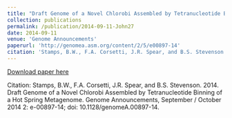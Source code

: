 ```yaml
---
title: "Draft Genome of a Novel Chlorobi Assembled by Tetranucleotide Binning of a Hot Spring Metagenome"
collection: publications
permalink: /publication/2014-09-11-John27
date: 2014-09-11
venue: 'Genome Announcements'
paperurl: 'http://genomea.asm.org/content/2/5/e00897-14'
citation: 'Stamps, B.W., F.A. Corsetti, J.R. Spear, and B.S. Stevenson.  2014.  Draft Genome of a Novel Chlorobi Assembled by Tetranucleotide Binning of a Hot Spring Metagenome.  Genome Announcements, September / October 2014 2: e-00897-14; doi: 10.1128/genomeA.00897-14.'
---
```


<a href='http://genomea.asm.org/content/2/5/e00897-14'>Download paper here</a>

Citation: Stamps, B.W., F.A. Corsetti, J.R. Spear, and B.S. Stevenson.  2014.  Draft Genome of a Novel Chlorobi Assembled by Tetranucleotide Binning of a Hot Spring Metagenome.  Genome Announcements, September / October 2014 2: e-00897-14; doi: 10.1128/genomeA.00897-14.
